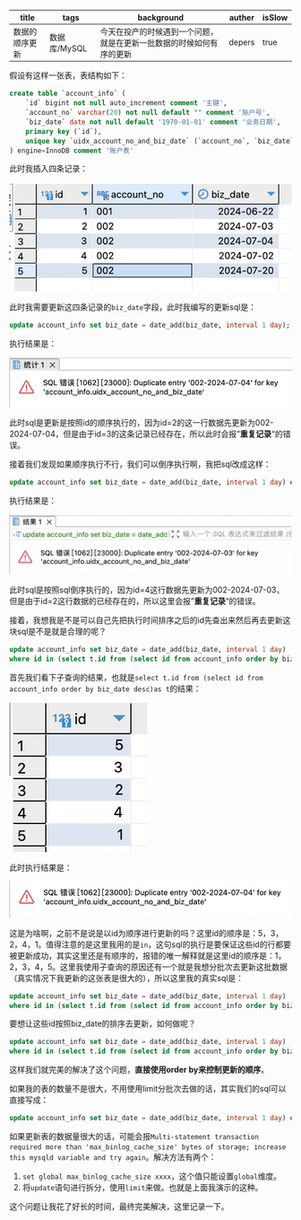 | title          | tags         | background                                                   | auther | isSlow |
| -------------- | ------------ | ------------------------------------------------------------ | ------ | ------ |
| 数据的顺序更新 | 数据库/MySQL | 今天在投产的时候遇到一个问题，就是在更新一批数据的时候如何有序的更新 | depers | true   |

假设有这样一张表，表结构如下：

```sql
create table `account_info` (
	`id` bigint not null auto_increment comment '主键',
    `account_no` varchar(20) not null default "" comment '账户号',
    `biz_date` date not null default '1970-01-01' comment '业务日期',
    primary key (`id`),
    unique key `uidx_account_no_and_biz_date` (`account_no`, `biz_date`)
) engine=InnoDB comment '账户表'
```

此时我插入四条记录：

![](../../assert/五条记录.png)

此时我需要更新这四条记录的`biz_date`字段，此时我编写的更新sql是：

```sql
update account_info set biz_date = date_add(biz_date, interval 1 day);
```

执行结果是：

![](../../assert/五条记录更新sql.png)

此时sql是更新是按照id的顺序执行的，因为id=2的这一行数据先更新为002-2024-07-04，但是由于id=3的这条记录已经存在，所以此时会报”**重复记录**“的错误。

接着我们发现如果顺序执行不行，我们可以倒序执行啊，我把sql改成这样：

```sql
update account_info set biz_date = date_add(biz_date, interval 1 day) order by id desc;
```

执行结果是：

![](../../assert/五条记录更新sql-2.png)

此时sql是按照sql倒序执行的，因为id=4这行数据先更新为002-2024-07-03，但是由于id=2这行数据的已经存在的，所以这里会报”**重复记录**“的错误。

接着，我想我是不是可以自己先把执行时间排序之后的id先查出来然后再去更新这块sql是不是就是合理的呢？

```sql
update account_info set biz_date = date_add(biz_date, interval 1 day) 
where id in (select t.id from (select id from account_info order by biz_date desc)as t);
```

首先我们看下子查询的结果，也就是`select t.id from (select id from account_info order by biz_date desc)as t`的结果：

![](../../assert/五条记录更新子查询的结果.png)

此时执行结果是：

![](../../assert/五条记录更新执行结果.png)

这是为啥啊，之前不是说是以id为顺序进行更新的吗？这里id的顺序是：5，3，2，4，1。值得注意的是这里我用的是`in`，这句sql的执行是要保证这些id的行都要被更新成功，其实这里还是有顺序的，报错的唯一解释就是这里id的顺序是：1，2，3，4，5。这里我使用子查询的原因还有一个就是我想分批次去更新这批数据（真实情况下我更新的这张表是很大的），所以这里我的真实sql是：

```sql
update account_info set biz_date = date_add(biz_date, interval 1 day) 
where id in (select t.id from (select id from account_info order by biz_date desc limit 0, 1000000)as t);
```

要想让这些id按照biz_date的排序去更新，如何做呢？

```sql
update account_info set biz_date = date_add(biz_date, interval 1 day) 
where id in (select t.id from (select id from account_info order by biz_date desc limit 0, 1000000)as t) order by biz_date;
```

这样我们就完美的解决了这个问题，**直接使用order by来控制更新的顺序**。

如果我的表的数量不是很大，不用使用limit分批次去做的话，其实我们的sql可以直接写成：

```sql
update account_info set biz_date = date_add(biz_date, interval 1 day) order by biz_date desc;
```

如果更新表的数据量很大的话，可能会报`Multi-statement transaction required more than 'max_binlog_cache_size' bytes of storage; increase this mysqld variable and try again`。解决方法有两个：

1. `set global max_binlog_cache_size xxxx`，这个值只能设置`global`维度。
2. 将`update`语句进行拆分，使用`limit`来做。也就是上面我演示的这种。

这个问题让我花了好长的时间，最终完美解决，这里记录一下。